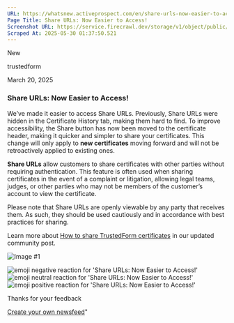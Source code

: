 ```yaml
---
URL: https://whatsnew.activeprospect.com/en/share-urls-now-easier-to-access
Page Title: Share URLs: Now Easier to Access!
Screenshot URL: https://service.firecrawl.dev/storage/v1/object/public/media/screenshot-e4cfc1c1-48f1-4f82-baed-03e37922a6c2.png
Scraped At: 2025-05-30 01:37:50.521
---
```

New






trustedform



March 20, 2025

### Share URLs: Now Easier to Access!

We’ve made it easier to access Share URLs. Previously, Share URLs were hidden in the Certificate History tab, making them hard to find. To improve accessibility, the Share button has now been moved to the certificate header, making it quicker and simpler to share your certificates. This change will only apply to **new certificates** moving forward and will not be retroactively applied to existing ones.

**Share URLs** allow customers to share certificates with other parties without requiring authentication. This feature is often used when sharing certificates in the event of a complaint or litigation, allowing legal teams, judges, or other parties who may not be members of the customer’s account to view the certificate.

Please note that Share URLs are openly viewable by any party that receives them. As such, they should be used cautiously and in accordance with best practices for sharing.

Learn more about [How to share TrustedForm certificates](https://community.activeprospect.com/posts/5139455-how-do-you-share-a-trustedform-certificate) in our updated community post.

![Image #1](https://app.getbeamer.com/pictures?id=479609-77-9XUTvv73vv70r77-9Iu-_ve-_vXFbHlJf77-9CO-_vRfvv71DBCYcPGleCBVDTu-_vQ..&v=4)

![emoji negative reaction for 'Share URLs: Now Easier to Access!'](https://app.getbeamer.com/images/emojiNeg.svg)![emoji neutral reaction for 'Share URLs: Now Easier to Access!'](https://app.getbeamer.com/images/emojiNeut.svg)![emoji positive reaction for 'Share URLs: Now Easier to Access!'](https://app.getbeamer.com/images/emojiPos.svg)

Thanks for your feedback

[Create your own newsfeed](https://www.getbeamer.com/?ref=watermark_MErKJCnu12412_public&company=ActiveProspect&watermarkRef=create&utm_term=MErKJCnu12412&utm_content=ActiveProspect&utm_source=standalone&utm_medium=footer&utm_campaign=create)"

